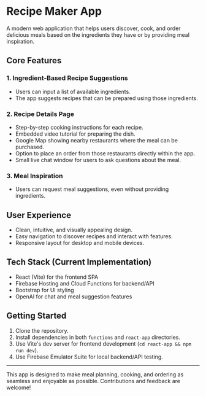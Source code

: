 # Recipe Maker App

A modern web application that helps users discover, cook, and order delicious meals based on the ingredients they have or by providing meal inspiration.

## Core Features

### 1. Ingredient-Based Recipe Suggestions
- Users can input a list of available ingredients.
- The app suggests recipes that can be prepared using those ingredients.

### 2. Recipe Details Page
- Step-by-step cooking instructions for each recipe.
- Embedded video tutorial for preparing the dish.
- Google Map showing nearby restaurants where the meal can be purchased.
- Option to place an order from those restaurants directly within the app.
- Small live chat window for users to ask questions about the meal.

### 3. Meal Inspiration
- Users can request meal suggestions, even without providing ingredients.

## User Experience
- Clean, intuitive, and visually appealing design.
- Easy navigation to discover recipes and interact with features.
- Responsive layout for desktop and mobile devices.

## Tech Stack (Current Implementation)
- React (Vite) for the frontend SPA
- Firebase Hosting and Cloud Functions for backend/API
- Bootstrap for UI styling
- OpenAI for chat and meal suggestion features

## Getting Started
1. Clone the repository.
2. Install dependencies in both `functions` and `react-app` directories.
3. Use Vite's dev server for frontend development (`cd react-app && npm run dev`).
4. Use Firebase Emulator Suite for local backend/API testing.

---

This app is designed to make meal planning, cooking, and ordering as seamless and enjoyable as possible. Contributions and feedback are welcome!
